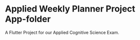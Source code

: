 # Applied Weekly Planner Project App-folder

A Flutter Project for our Applied Cognitive Science Exam.
